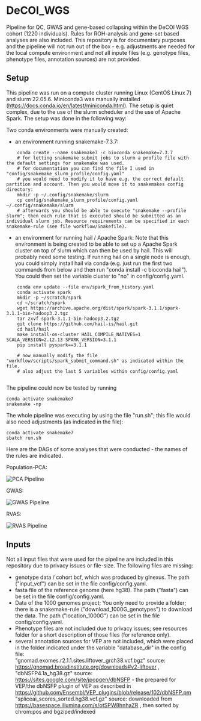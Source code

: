 # DeCOI_WGS

Pipeline for QC, GWAS and gene-based collapsing within the DeCOI WGS cohort (1220 individuals). Rules for ROH-analysis and gene-set based analyses are also included. This repository is for documentary purposes and the pipeline will not run out of the box - e.g. adjustments are needed for the local compute environment and not all inpute files (e.g. genotype files, phenotype files, annotation sources) are not provided.

## Setup
This pipeline was run on a compute cluster running Linux (CentOS Linux 7) and slurm 22.05.6. Miniconda3 was manually installed (https://docs.conda.io/en/latest/miniconda.html).
The setup is quiet complex, due to the use of the slurm scheduler and the use of Apache Spark. The setup was done in the following way:

Two conda environments were manually created: 
- an environment running snakemake-7.3.7:
```
	conda create --name snakemake7 -c bioconda snakemake=7.3.7
	# for letting snakemake submit jobs to slurm a profile file with the default settings for snakemake was used.
	# for documentation you can find the file I used in "config/snakemake_slurm_profile/config.yaml"
	# you would need to modify it to have e.g. the correct default partition and account. Then you would move it to snakemakes config directory:
	mkdir -p ~/.config/snakemake/slurm
	cp config/snakemake_slurm_profile/config.yaml ~/.config/snakemake/slurm
	# afterwards you should be able to execute "snakemake --profile slurm"; then each rule that is executed should be submitted as an individual slurm job. Resource requirements can be specified in each snakemake-rule (see file workflow/Snakefile). 
```
- an environment for running hail / Apache Spark:
Note that this environment is being created to be able to set up a Apache Spark cluster on top of slurm which can then be used by hail. This will probably need some testing. If running hail on a single node is enough, you could simply install hail via conda (e.g. just run the first two commands from below and then run "conda install -c bioconda hail"). You could then set the variable cluster to "no" in config/config.yaml.

```
	conda env update --file env/spark_from_history.yaml
	conda activate spark
	mkdir -p ~/scratch/spark
	cd ~/scratch/spark
	wget https://archive.apache.org/dist/spark/spark-3.1.1/spark-3.1.1-bin-hadoop3.2.tgz
	tar zxvf spark-3.1.1-bin-hadoop3.2.tgz
	git clone https://github.com/hail-is/hail.git
	cd hail/hail
	make install-on-cluster HAIL_COMPILE_NATIVES=1 SCALA_VERSION=2.12.13 SPARK_VERSION=3.1.1
	pip install pyspark==3.1.1
	
	# now manually modify the file "workflow/scripts/spark_submit_command.sh" as indicated within the file.
	# also adjust the last 5 variables within config/config.yaml
	
```

The pipeline could now be tested by running 
```
conda activate snakemake7
snakemake -np
```
The whole pipeline was executing by using the file "run.sh"; this file would also need adjustments (as indicated in the file):
```
conda activate snakemake7
sbatch run.sh
```

Here are the DAGs of some analyses that were conducted - the names of the rules are indicated.

Population-PCA:

![PCA Pipeline](dag_PCA.png)

GWAS:

![GWAS Pipeline](dag_GWAS.png)

RVAS:

![RVAS Pipeline](dag_RVAS.png)


## Inputs
Not all input files that were used for the pipeline are included in this repository due to privacy issues or file-size. The following files are missing:
- genotype data / cohort bcf, which was produced by glnexus. The path ("input_vcf") can be set in the file config/config.yaml.
- fasta file of the reference genome (here hg38). The path ("fasta") can be set in the file config/config.yaml.
- Data of the 1000 genomes project; You only need to provide a folder; there is a snakemake-rule ("download_1000G_genotypes") to download the data. The path ("location_1000G") can be set in the file config/config.yaml.
- Phenotype files are not included due to privacy issues; see resources folder for a short description of those files (for reference only).
- several annotation sources for VEP are not included, which were placed in the folder indicated under the variable "database_dir" in the config file: <br>
"gnomad.exomes.r2.1.1.sites.liftover_grch38.vcf.bgz" source: https://gnomad.broadinstitute.org/downloads#v2-liftover , <br>
"dbNSFP4.1a_hg38.gz" source: https://sites.google.com/site/jpopgen/dbNSFP - the prepared for VEP/the dbNSFP plugin of VEP as described in https://github.com/Ensembl/VEP_plugins/blob/release/102/dbNSFP.pm <br>
"spliceai_scores_sorted.hg38.vcf.gz" source: downloaded from https://basespace.illumina.com/s/otSPW8hnhaZR , then sorted by chrom:pos and bgziped/indexed <br>


